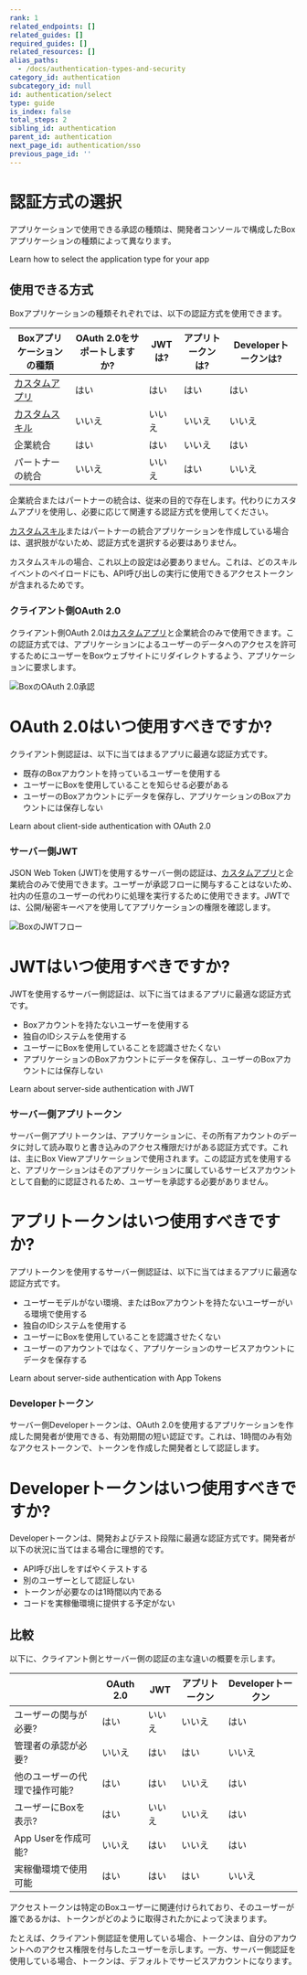 ```yaml
---
rank: 1
related_endpoints: []
related_guides: []
required_guides: []
related_resources: []
alias_paths:
  - /docs/authentication-types-and-security
category_id: authentication
subcategory_id: null
id: authentication/select
type: guide
is_index: false
total_steps: 2
sibling_id: authentication
parent_id: authentication
next_page_id: authentication/sso
previous_page_id: ''
---
```

# 認証方式の選択

アプリケーションで使用できる承認の種類は、開発者コンソールで構成したBoxアプリケーションの種類によって異なります。

<CTA to="guide://applications/select">
Learn how to select the application type for your app

</CTA>

## 使用できる方式

Boxアプリケーションの種類それぞれでは、以下の認証方式を使用できます。

<!-- markdownlint-disable line-length -->

| Boxアプリケーションの種類          | OAuth 2.0をサポートしますか? | JWTは? | アプリトークンは? | Developerトークンは? |
| ----------------------- | ------------------- | ----- | --------- | --------------- |
| [カスタムアプリ][custom-app]   | はい                  | はい    | はい        | はい              |
| [カスタムスキル][custom-skill] | いいえ                 | いいえ   | いいえ       | いいえ             |
| 企業統合                    | はい                  | はい    | いいえ       | はい              |
| パートナーの統合                | いいえ                 | いいえ   | はい        | いいえ             |

<!-- markdownlint-enable line-length -->

<Message warning>

企業統合またはパートナーの統合は、従来の目的で存在します。代わりにカスタムアプリを使用し、必要に応じて関連する認証方式を使用してください。

</Message>

<Message>

[カスタムスキル][custom-skill]またはパートナーの統合アプリケーションを作成している場合は、選択肢がないため、認証方式を選択する必要はありません。

カスタムスキルの場合、これ以上の設定は必要ありません。これは、どのスキルイベントのペイロードにも、API呼び出しの実行に使用できるアクセストークンが含まれるためです。

</Message>

### クライアント側OAuth 2.0

クライアント側OAuth 2.0は[カスタムアプリ][custom-app]と企業統合のみで使用できます。この認証方式では、アプリケーションによるユーザーのデータへのアクセスを許可するためにユーザーをBoxウェブサイトにリダイレクトするよう、アプリケーションに要求します。

<ImageFrame center width="400" shadow border>

![BoxのOAuth 2.0承認](./oauth2-grant.png)

</ImageFrame>

<Message>

# OAuth 2.0はいつ使用すべきですか?

クライアント側認証は、以下に当てはまるアプリに最適な認証方式です。

* 既存のBoxアカウントを持っているユーザーを使用する
* ユーザーにBoxを使用していることを知らせる必要がある
* ユーザーのBoxアカウントにデータを保存し、アプリケーションのBoxアカウントには保存しない

</Message>

<CTA to="guide://authentication/oauth2">
Learn about client-side authentication with OAuth 2.0

</CTA>

### サーバー側JWT

JSON Web Token (JWT)を使用するサーバー側の認証は、[カスタムアプリ][custom-app]と企業統合のみで使用できます。ユーザーが承認フローに関与することはないため、社内の任意のユーザーの代わりに処理を実行するために使用できます。JWTでは、公開/秘密キーペアを使用してアプリケーションの権限を確認します。

<ImageFrame center shadow border>

![BoxのJWTフロー](./jwt-flow.png)

</ImageFrame>

<Message>

# JWTはいつ使用すべきですか?

JWTを使用するサーバー側認証は、以下に当てはまるアプリに最適な認証方式です。

* Boxアカウントを持たないユーザーを使用する
* 独自のIDシステムを使用する
* ユーザーにBoxを使用していることを認識させたくない
* アプリケーションのBoxアカウントにデータを保存し、ユーザーのBoxアカウントには保存しない

</Message>

<CTA to="guide://authentication/jwt">
Learn about server-side authentication with JWT

</CTA>

### サーバー側アプリトークン

サーバー側アプリトークンは、アプリケーションに、その所有アカウントのデータに対して読み取りと書き込みのアクセス権限だけがある認証方式です。これは、主にBox Viewアプリケーションで使用されます。この認証方式を使用すると、アプリケーションはそのアプリケーションに属しているサービスアカウントとして自動的に認証されるため、ユーザーを承認する必要がありません。

<Message>

# アプリトークンはいつ使用すべきですか?

アプリトークンを使用するサーバー側認証は、以下に当てはまるアプリに最適な認証方式です。

* ユーザーモデルがない環境、またはBoxアカウントを持たないユーザーがいる環境で使用する
* 独自のIDシステムを使用する
* ユーザーにBoxを使用していることを認識させたくない
* ユーザーのアカウントではなく、アプリケーションのサービスアカウントにデータを保存する

</Message>

<CTA to="guide://authentication/app-token">
Learn about server-side authentication with App Tokens

</CTA>

### Developerトークン

サーバー側Developerトークンは、OAuth 2.0を使用するアプリケーションを作成した開発者が使用できる、有効期間の短い認証です。これは、1時間のみ有効なアクセストークンで、トークンを作成した開発者として認証します。

<Message>

# Developerトークンはいつ使用すべきですか?

Developerトークンは、開発およびテスト段階に最適な認証方式です。開発者が以下の状況に当てはまる場合に理想的です。

* API呼び出しをすばやくテストする
* 別のユーザーとして認証しない
* トークンが必要なのは1時間以内である
* コードを実稼働環境に提供する予定がない

</Message>

## 比較

以下に、クライアント側とサーバー側の認証の主な違いの概要を示します。

<!-- markdownlint-disable line-length -->

|                 | OAuth 2.0 | JWT | アプリトークン | Developerトークン |
| --------------- | --------- | --- | ------- | ------------- |
| ユーザーの関与が必要?     | はい        | いいえ | いいえ     | はい            |
| 管理者の承認が必要?      | いいえ       | はい  | はい      | いいえ           |
| 他のユーザーの代理で操作可能? | はい        | はい  | いいえ     | はい            |
| ユーザーにBoxを表示?    | はい        | いいえ | いいえ     | はい            |
| App Userを作成可能?  | いいえ       | はい  | いいえ     | はい            |
| 実稼働環境で使用可能      | はい        | はい  | はい      | いいえ           |

<!-- markdownlint-enable line-length -->

<Message>

アクセストークンは特定のBoxユーザーに関連付けられており、そのユーザーが誰であるかは、トークンがどのように取得されたかによって決まります。

たとえば、クライアント側認証を使用している場合、トークンは、自分のアカウントへのアクセス権限を付与したユーザーを示します。一方、サーバー側認証を使用している場合、トークンは、デフォルトでサービスアカウントになります。

</Message>

[custom-app]: guide://applications/custom-apps

[custom-skill]: guide://applications/custom-skills
